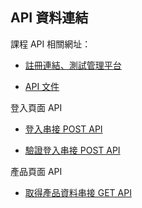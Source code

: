## API 資料連結

 
課程 API 相關網址：

- [註冊連結、測試管理平台](https://vue3-course-api.hexschool.io/)

- [API 文件](https://hexschool.github.io/vue3-courses-swaggerDoc/)

 登入頁面 API
 - [登入串接 POST API](https://hexschool.github.io/vue3-courses-swaggerDoc/#/%E7%99%BB%E5%85%A5%E5%8F%8A%E9%A9%97%E8%AD%89/post_v2_admin_signin)

- [驗證登入串接 POST API](https://hexschool.github.io/vue3-courses-swaggerDoc/#/%E7%99%BB%E5%85%A5%E5%8F%8A%E9%A9%97%E8%AD%89/post_v2_api_user_check)

產品頁面 API
-   [取得產品資料串接 GET API](https://hexschool.github.io/vue3-courses-swaggerDoc/#/%E7%AE%A1%E7%90%86%E6%8E%A7%E5%88%B6%E5%8F%B0%20-%20%E7%94%A2%E5%93%81%20(Products)/get_v2_api__api_path__admin_products)